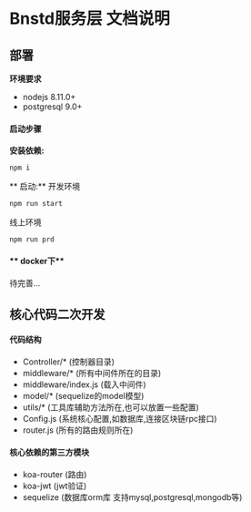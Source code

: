 # Bnstd服务层 文档说明

## 部署
**环境要求**
+ nodejs 8.11.0+
+ postgresql 9.0+

#### 启动步骤
**安装依赖:**
```js
npm i
```
** 启动:**
开发环境
```js
npm run start
```
线上环境
```js
npm run prd
```

#### ** docker下**
待完善…
## 核心代码二次开发
#### 代码结构
+ Controller/\* (控制器目录)
+ middleware/\*  (所有中间件所在的目录)
+ middleware/index.js (载入中间件)
+ model/\* (sequelize的model模型)
+ utils/\*  (工具库辅助方法所在,也可以放置一些配置)
+ Config.js (系统核心配置,如数据库,连接区块链rpc接口)
+ router.js (所有的路由规则所在)

#### 核心依赖的第三方模块
+ koa-router (路由)
+ koa-jwt (jwt验证)
+ sequelize (数据库orm库 支持mysql,postgresql,mongodb等)




